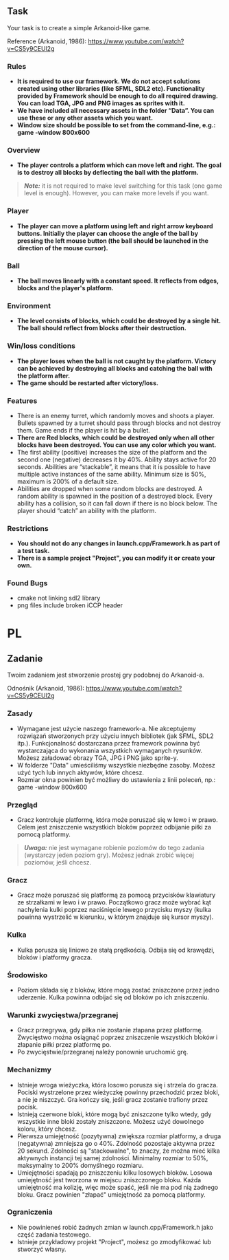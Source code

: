 ## Task

Your task is to create a simple Arkanoid-like game.

Reference (Arkanoid, 1986): https://www.youtube.com/watch?v=CS5y9CEUl2g

### Rules

* **It is required to use our framework. We do not accept solutions created using other libraries (like SFML, SDL2 etc).
  Functionality provided by Framework should be enough to do all required drawing. You can load TGA, JPG and PNG images
  as sprites with it.**
* **We have included all necessary assets in the folder “Data”. You can use these or any other assets which you want.**
* **Window size should be possible to set from the command-line, e.g.: game -window 800x600**

### Overview

* **The player controls a platform which can move left and right. The goal is to destroy all blocks by deflecting the ball
  with the platform.**

> **_Note:_** it is not required to make level switching for this task (one game level is enough). However, you can make
> more levels if you want.

### Player

* **The player can move a platform using left and right arrow keyboard buttons. Initially the player can choose the angle
  of the ball by pressing the left mouse button (the ball should be launched in the direction of the mouse cursor).**

### Ball

* **The ball moves linearly with a constant speed. It reflects from edges, blocks and the player's platform.**

### Environment

* **The level consists of blocks, which could be destroyed by a single hit. The ball should reflect from blocks after
  their destruction.**

### Win/loss conditions

* **The player loses when the ball is not caught by the platform. Victory can be achieved by destroying all blocks and
  catching the ball with the platform after.**
* **The game should be restarted after victory/loss.**

### Features

* There is an enemy turret, which randomly moves and shoots a player. Bullets spawned by a turret should pass through
  blocks and not destroy them. Game ends if the player is hit by a bullet.
* **There are Red blocks, which could be destroyed only when all other blocks have been destroyed. You can use any color
  which you want.**
* The first ability (positive) increases the size of the platform and the second one (negative) decreases it by 40%.
  Ability stays active for 20 seconds. Abilities are “stackable”, it means that it is possible to have multiple active
  instances of the same ability. Minimum size is 50%, maximum is 200% of a default size.
* Abilities are dropped when some random blocks are destroyed. A random ability is spawned in the position of a
  destroyed block. Every ability has a collision, so it can fall down if there is no block below. The player should
  “catch” an ability with the platform.

### Restrictions

* **You should not do any changes in launch.cpp/Framework.h as part of a test task.**
* **There is a sample project "Project", you can modify it or create your own.**

### Found Bugs

* cmake not linking sdl2 library
* png files include broken iCCP header

# PL

## Zadanie

Twoim zadaniem jest stworzenie prostej gry podobnej do Arkanoid-a.

Odnośnik (Arkanoid, 1986): https://www.youtube.com/watch?v=CS5y9CEUl2g

### Zasady

* Wymagane jest użycie naszego framework-a. Nie akceptujemy rozwiązań stworzonych przy użyciu innych bibliotek (jak
  SFML, SDL2 itp.). Funkcjonalność dostarczana przez framework powinna być wystarczająca do wykonania wszystkich
  wymaganych rysunków. Możesz załadować obrazy TGA, JPG i PNG jako sprite-y.
* W folderze "Data" umieściliśmy wszystkie niezbędne zasoby. Możesz użyć tych lub innych aktywów, które chcesz.
* Rozmiar okna powinien być możliwy do ustawienia z linii poleceń, np.: game -window 800x600

### Przegląd

* Gracz kontroluje platformę, która może poruszać się w lewo i w prawo. Celem jest zniszczenie wszystkich bloków poprzez
  odbijanie piłki za pomocą platformy.

> **_Uwaga:_** nie jest wymagane robienie poziomów do tego zadania (wystarczy jeden poziom gry). Możesz jednak zrobić
> więcej poziomów, jeśli chcesz.

### Gracz

* Gracz może poruszać się platformą za pomocą przycisków klawiatury ze strzałkami w lewo i w prawo. Początkowo gracz
  może wybrać kąt nachylenia kulki poprzez naciśnięcie lewego przycisku myszy (kulka powinna wystrzelić w kierunku, w
  którym znajduje się kursor myszy).

### Kulka

* Kulka porusza się liniowo ze stałą prędkością. Odbija się od krawędzi, bloków i platformy gracza.

### Środowisko

* Poziom składa się z bloków, które mogą zostać zniszczone przez jedno uderzenie. Kulka powinna odbijać się od bloków po
  ich zniszczeniu.

### Warunki zwycięstwa/przegranej

* Gracz przegrywa, gdy piłka nie zostanie złapana przez platformę. Zwycięstwo można osiągnąć poprzez zniszczenie
  wszystkich bloków i złapanie piłki przez platformę po.
* Po zwycięstwie/przegranej należy ponownie uruchomić grę.

### Mechanizmy

* Istnieje wroga wieżyczka, która losowo porusza się i strzela do gracza. Pociski wystrzelone przez wieżyczkę powinny
  przechodzić przez bloki, a nie je niszczyć. Gra kończy się, jeśli gracz zostanie trafiony przez pocisk.
* Istnieją czerwone bloki, które mogą być zniszczone tylko wtedy, gdy wszystkie inne bloki zostały zniszczone. Możesz
  użyć dowolnego koloru, który chcesz.
* Pierwsza umiejętność (pozytywna) zwiększa rozmiar platformy, a druga (negatywna) zmniejsza go o 40%. Zdolność
  pozostaje aktywna przez 20 sekund. Zdolności są "stackowalne", to znaczy, że można mieć kilka aktywnych instancji tej
  samej zdolności. Minimalny rozmiar to 50%, maksymalny to 200% domyślnego rozmiaru.
* Umiejętności spadają po zniszczeniu kilku losowych bloków. Losowa umiejętność jest tworzona w miejscu zniszczonego
  bloku. Każda umiejętność ma kolizję, więc może spaść, jeśli nie ma pod nią żadnego bloku. Gracz powinien "złapać"
  umiejętność za pomocą platformy.

### Ograniczenia

* Nie powinieneś robić żadnych zmian w launch.cpp/Framework.h jako część zadania testowego.
* Istnieje przykładowy projekt "Project", możesz go zmodyfikować lub stworzyć własny.

